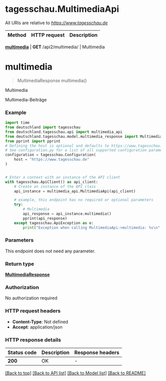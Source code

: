 # tagesschau.MultimediaApi

All URIs are relative to *https://www.tagesschau.de*

Method | HTTP request | Description
------------- | ------------- | -------------

[**multimedia**](MultimediaApi.md#multimedia) | **GET** /api2/multimedia/ | Multimedia



# **multimedia**
> MultimediaResponse multimedia()

Multimedia

Multimedia-Beiträge

### Example


```python
import time
from deutschland import tagesschau
from deutschland.tagesschau.api import multimedia_api
from deutschland.tagesschau.model.multimedia_response import MultimediaResponse
from pprint import pprint
# Defining the host is optional and defaults to https://www.tagesschau.de
# See configuration.py for a list of all supported configuration parameters.
configuration = tagesschau.Configuration(
    host = "https://www.tagesschau.de"
)


# Enter a context with an instance of the API client
with tagesschau.ApiClient() as api_client:
    # Create an instance of the API class
    api_instance = multimedia_api.MultimediaApi(api_client)

    # example, this endpoint has no required or optional parameters
    try:
        # Multimedia
        api_response = api_instance.multimedia()
        pprint(api_response)
    except tagesschau.ApiException as e:
        print("Exception when calling MultimediaApi->multimedia: %s\n" % e)
```


### Parameters
This endpoint does not need any parameter.

### Return type

[**MultimediaResponse**](MultimediaResponse.md)

### Authorization

No authorization required

### HTTP request headers

 - **Content-Type**: Not defined
 - **Accept**: application/json


### HTTP response details

| Status code | Description | Response headers |
|-------------|-------------|------------------|
**200** | OK |  -  |

[[Back to top]](#) [[Back to API list]](../README.md#documentation-for-api-endpoints) [[Back to Model list]](../README.md#documentation-for-models) [[Back to README]](../README.md)

